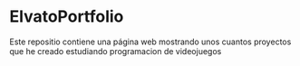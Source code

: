 # ElvatoPortfolio
Este repositio contiene una página web mostrando unos cuantos proyectos que he creado estudiando programacion de videojuegos
